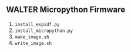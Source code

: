 ## WALTER Micropython Firmware

1. `install_espidf.py`
2. `install_micropython.py`
3. `make_image.sh`
4. `write_image.sh`
